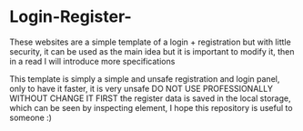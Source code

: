 # Login-Register-
These websites are a simple template of a login + registration but with little security, it can be used as the main idea but it is important to modify it, then in a read I will introduce more specifications

This template is simply a simple and unsafe registration and login panel, only to have it faster, it is very unsafe DO NOT USE PROFESSIONALLY WITHOUT CHANGE IT FIRST the register data is saved in the local storage, which can be seen by inspecting element, I hope this repository is useful to someone :)
